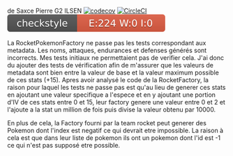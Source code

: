 de Saxce Pierre
G2 ILSEN
[![codecov](https://codecov.io/gh/pierredesaxce/ceri-m1-techniques-de-test/branch/master/graph/badge.svg?token=UKNP6MKTNI)](https://codecov.io/gh/pierredesaxce/ceri-m1-techniques-de-test)
[![CircleCI](https://circleci.com/gh/pierredesaxce/ceri-m1-techniques-de-test/tree/master.svg?style=svg)](https://circleci.com/gh/pierredesaxce/ceri-m1-techniques-de-test/tree/master)
![CheckStyle](target/checkstyle-result.svg)

La RocketPokemonFactory ne passe pas les tests correspondant aux metadata. Les noms, attaques, endurances et defenses générés sont incorrects.
Mes tests initiaux ne permettaient pas de verifier cela. J'ai donc du ajouter  des tests de vérification afin de m'assurer que les valeurs de metadata sont bien entre la valeur de base et la valeur maximum possible de ces stats (+15).
Apres avoir analysé le code de la RocketFactory, la raison pour laquel les tests ne passe pas est qu'au lieu de generer ces stats en ajoutant une valeur specifique a l'espece et en y ajoutant une portion d'IV de ces stats entre 0 et 15, leur factory genere une valeur entre 0 et 2  et l'ajoute a la stat un million de fois puis divise la valeur obtenu par 10000.


En plus de cela, la Factory fourni par la team rocket peut generer des Pokemon dont l'index est negatif ce qui devrait etre impossible.
La raison à cela est que dans leur liste de pokemon ils ont un pokemon dont l'id est -1 ce qui n'est pas supposé etre possible.